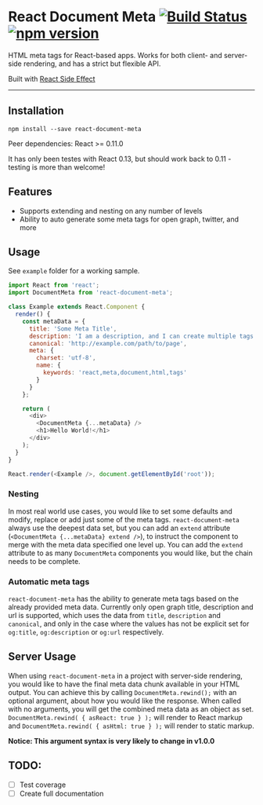 React Document Meta [![Build Status](https://travis-ci.org/boligbesked/react-document-meta.svg)](https://travis-ci.org/boligbesked/react-document-meta) [![npm version](https://badge.fury.io/js/react-document-meta.svg)](http://badge.fury.io/js/react-document-meta)
===================

HTML meta tags for React-based apps. Works for both client- and server-side rendering, and has a strict but flexible API.

Built with [React Side Effect](https://github.com/gaearon/react-side-effect)

___________________


Installation
-------------------
```
npm install --save react-document-meta
```

Peer dependencies: React >= 0.11.0

It has only been testes with React 0.13, but should work back to 0.11 - testing is more than welcome!


Features
-------------------
- Supports extending and nesting on any number of levels
- Ability to auto generate some meta tags for open graph, twitter, and more

Usage
-------------------
See `example` folder for a working sample.

```javascript
import React from 'react';
import DocumentMeta from 'react-document-meta';

class Example extends React.Component {
  render() {
    const metaData = {
      title: 'Some Meta Title',
      description: 'I am a description, and I can create multiple tags',
      canonical: 'http://example.com/path/to/page',
      meta: {
        charset: 'utf-8',
        name: {
          keywords: 'react,meta,document,html,tags'
        }
      }
    };

    return (
      <div>
        <DocumentMeta {...metaData} />
        <h1>Hello World!</h1>
      </div>
    );
  }
}

React.render(<Example />, document.getElementById('root'));
```

### Nesting
In most real world use cases, you would like to set some defaults and modify, replace or add just some of the meta tags. `react-document-meta` always use the deepest data set, but you can add an `extend` attribute (`<DocumentMeta {...metaData} extend />`), to instruct the component to merge with the meta data specified one level up. You can add the `extend` attribute to as many `DocumentMeta` components you would like, but the chain needs to be complete.

### Automatic meta tags
`react-document-meta` has the ability to generate meta tags based on the already provided meta data. Currently only open graph title, description and url is supported, which uses the data from `title`, `description` and `canonical`, and only in the case where the values has not be explicit set for `og:title`, `og:description` or `og:url` respectively.


Server Usage
-------------------
When using `react-document-meta` in a project with server-side rendering, you would like to have the final meta data chunk available in your HTML output. You can achieve this by calling `DocumentMeta.rewind();` with an optional argument, about how you would like the response. When called with no arguments, you will get the combined meta data as an object as set. `DocumentMeta.rewind( { asReact: true } );` will render to React markup and `DocumentMeta.rewind( { asHtml: true } );` will render to static markup.

**Notice: This argument syntax is very likely to change in v1.0.0**

TODO:
-------------------
- [ ] Test coverage
- [ ] Create full documentation
